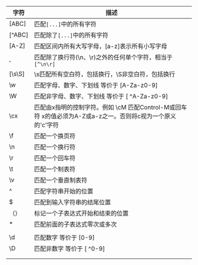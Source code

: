 | 字符   | 描述                                                         |
| ------ | ------------------------------------------------------------ |
| [ABC]  | 匹配`[...]`中的所有字符                                      |
| [^ABC] | 匹配除了`[...]`中的所有字符                                  |
| [A-Z]  | 匹配区间内所有大写字母，[a-z]表示所有小写字母                |
| **.**  | 匹配除了换行符(\n、\r)之外的任何单个字符，相当于`[^\n\r]`    |
| [\s\S] | \s匹配所有空白符，包括换行，\S非空白符，包括换行             |
| \w     | 匹配字母、数字、下划线 等价于 [A-Za-z0-9]                    |
| \W     | 匹配非字母、数字、下划线 等价于 [ ^A-Za-z0-9]                |
| \cx    | 匹配由x指明的控制字符。例如 \cM 匹配Control-M或回车符 x的值必须为A-Z或a-z之一。否则将c视为一个原义的'c'字符 |
| \f     | 匹配一个换页符                                               |
| \n     | 匹配一个换行符                                               |
| \r     | 匹配一个回车符                                               |
| \t     | 匹配一个制表符                                               |
| \v     | 匹配一个垂直制表符                                           |
| ^      | 匹配字符串开始的位置                                         |
| $      | 匹配到输入字符串的结尾位置                                   |
| （）   | 标记一个子表达式开始和结束的位置                             |
| *      | 匹配前面的子表达式零次或多次                                 |
|        |                                                              |
| \d     | 匹配数字 等价于 [0-9]                                        |
| \D     | 匹配非数字 等价于 [ ^0-9]                                    |
|        |                                                              |
|        |                                                              |



